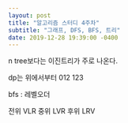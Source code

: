 ```yaml
---
layout: post
title: "알고리즘 스터디 4주차"
subtitle: "그래프, DFS, BFS, 트리"
date: 2019-12-28 19:39:00 -0400
---
```




n tree보다는
이진트리가 주로 나온다.

dp는 위에서부터
012 123


bfs : 레벨오더

전위 VLR
중위 LVR
후위 LRV
